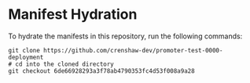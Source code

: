 # Manifest Hydration

To hydrate the manifests in this repository, run the following commands:

```shell
git clone https://github.com/crenshaw-dev/promoter-test-0000-deployment
# cd into the cloned directory
git checkout 6de66928293a3f78ab4790353fc4d53f008a9a28
```
